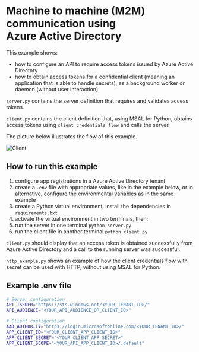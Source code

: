 # Machine to machine (M2M) communication using <br>Azure Active Directory

This example shows:
* how to configure an API to require access tokens issued by Azure Active Directory
* how to obtain access tokens for a confidential client (meaning an application that is
  able to handle secrets), as a background worker or daemon (without user interaction)

`server.py` contains the server definition that requires and validates access tokens.

`client.py` contains the client definition that, using MSAL for Python, obtains access
tokens using `client credentials flow` and calls the server.

The picture below illustrates the flow of this example.

![Client](https://gist.githubusercontent.com/RobertoPrevato/38a0598b515a2f7257c614938843b99b/raw/7ccbef683b18379ccf003ae9c7823ee03f3dc9f5/client-credentials-flow.png)

## How to run this example

1. configure app registrations in a Azure Active Directory tenant
2. create a `.env` file with appropriate values, like in the example below,
   or in alternative, configure the environmental variables as in the same
   example
3. create a Python virtual environment, install the dependencies in `requirements.txt`
4. activate the virtual environment in two terminals, then:
5. run the server in one terminal `python server.py`
6. run the client file in another terminal `python client.py`

`client.py` should display that an access token is obtained successfully from Azure
Active Directory and a call to the running server was successful.

`http_example.py` shows an example of how the client credentials flow with secret can be
used with HTTP, without using MSAL for Python.

## Example .env file

```bash
# Server configuration
API_ISSUER="https://sts.windows.net/<YOUR_TENANT_ID>/"
API_AUDIENCE="<YOUR_API_AUDIENCE_OR_CLIENT_ID>"

# Client configuration
AAD_AUTHORITY="https://login.microsoftonline.com/<YOUR_TENANT_ID>/"
APP_CLIENT_ID="<YOUR_CLIENT_APP_CLIENT_ID>"
APP_CLIENT_SECRET="<YOUR_CLIENT_APP_SECRET>"
APP_CLIENT_SCOPE="<YOUR_API_APP_CLIENT_ID>/.default"
```
